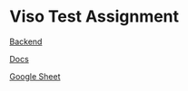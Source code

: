 # Viso Test Assignment

[Backend](https://viso-ta.onrender.com)

[Docs](https://https://viso-ta.onrender.com/api)

[Google Sheet](https://docs.google.com/spreadsheets/d/1tdN9Y0D60KXsXrN3vBr7bBDHJoHttnlKbQr501BkCNA/edit?usp=sharing)
